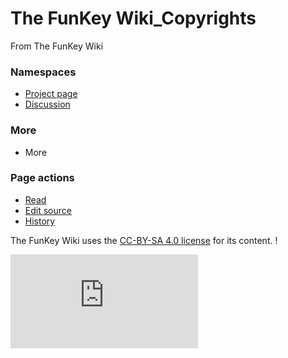 # The FunKey Wiki_Copyrights

From The FunKey Wiki

### Namespaces

* [Project page](/wiki/The_FunKey_Wiki_Copyrights "View the project page [a]")
* [Discussion](/w/index.php?title=The_FunKey_Wiki_talk:Copyrights&action=edit&redlink=1 "Discussion about the content page (page does not exist) [t]")

### More

* More

### Page actions

* [Read](/wiki/The_FunKey_Wiki_Copyrights)
* [Edit source](/w/index.php?title=The_FunKey_Wiki_Copyrights&action=edit "Edit this page [e]")
* [History](/w/index.php?title=The_FunKey_Wiki_Copyrights&action=history "Past revisions of this page [h]")

The FunKey Wiki uses the [CC-BY-SA 4.0 license](https://creativecommons.org/licenses/by-sa/4.0/) for its content.
!



![](https://matomo.miraheze.org/matomo.php?idsite=6355&rec=1&action_name=The_FunKey_Wiki_Copyrights)
